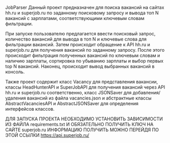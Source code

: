 JobParser
Данный проект предназначен для поиска вакансий на сайтах hh.ru и superjob.ru по заданному поисковому запросу и вывода топ N вакансий с зарплатами, соответствующими ключевым словам фильтрации.

При запуске пользователю предлагается ввести поисковый запрос, количество вакансий для вывода в топ N и ключевые слова для фильтрации вакансий. Затем происходит обращение к API hh.ru и superjob.ru для получения вакансий по заданному запросу. После этого происходит фильтрация полученных вакансий по ключевым словам и наличию зарплаты, сортировка по убыванию зарплаты и выбор первых top N вакансий. Наконец, происходит вывод выбранных вакансий в консоль.

Также проект содержит класс Vacancy для представления вакансии, классы HeadHunterAPI и SuperJobAPI для получения вакансий через API hh.ru и superjob.ru соответственно, класс JSONSaver для добавления/удаления вакансий из файла vacancies.json и абстрактные классы AbstractVacanciesAPI и AbstractJSONSaver для определения интерфейсов классов.

ДЛЯ ЗАПУСКА ПРОЕКТА НЕОБХОДИМО УСТАНОВИТЬ ЗАВИСИМОСТИ ИЗ ФАЙЛА requirements.txt И ОБЯЗАТЕЛЬНО ПОЛУЧИТЬ КЛЮЧ НА САЙТЕ superjob.ru ИНФОРМАЦИЮ ПОЛУЧИТЬ МОЖНО ПЕРЕЙДЯ ПО ЭТОЙ ССЫЛКИ https://api.superjob.ru/